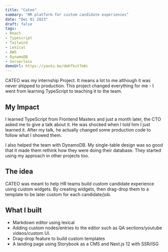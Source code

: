 ```yaml
---
title: "Cateo"
summary: "HR platform for custom candidate experiences"
date: "Dec 01 2023"
draft: false
tags:
- React
- Typescript
- Tailwind
- Lexical
- AWS
- DynamoDB
- Serverless
demoUrl: https://youtu.be/dmKfkzt7m6c 
---
```


CATEO was my internship Project. It means a lot to me although it was never shipped to production. This project changed everything for me - I went from learning TypeScript to teaching it to the team.

## My Impact

I learned TypeScript from Frontend Masters and just a month later, the CTO asked me to give a talk about it. He was shocked when I told him I just learned it. After my talk, he actually changed some production code to follow what I showed them.

I also helped the team with DynamoDB. My single-table design was so good that it made them rethink how they were doing their database. They started using my approach in other projects too.

## The idea

CATEO was meant to help HR teams build custom candidate experience using custom widgets. By creating widgets, then drag-drop them to a template to be later custom for each candidate/job.

## What I built

- Markdown editor using lexical 
- Adding custom nodes/entries to the editor such as QA sections/youtube videos/custom UI.
- Drag-drop feature to build custom templates
- A landing page using Storybook as a CMS and Next.js 12 with SSR/ISG

